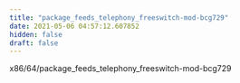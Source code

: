 ```yaml
---
title: "package_feeds_telephony_freeswitch-mod-bcg729"
date: 2021-05-06 04:57:12.607852
hidden: false
draft: false
---
```


x86/64/package_feeds_telephony_freeswitch-mod-bcg729

